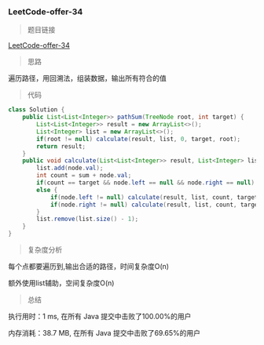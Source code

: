 ### LeetCode-offer-34

> 题目链接

[LeetCode-offer-34](https://leetcode-cn.com/problems/er-cha-shu-zhong-he-wei-mou-yi-zhi-de-lu-jing-lcof/)

> 思路

遍历路径，用回溯法，组装数据，输出所有符合的值

> 代码

```java
class Solution {
    public List<List<Integer>> pathSum(TreeNode root, int target) {
        List<List<Integer>> result = new ArrayList<>();
        List<Integer> list = new ArrayList<>();
        if(root != null) calculate(result, list, 0, target, root);
        return result;
    }
    public void calculate(List<List<Integer>> result, List<Integer> list, int sum, int target, TreeNode node){
        list.add(node.val);
        int count = sum + node.val;
        if(count == target && node.left == null && node.right == null) result.add(new ArrayList<>(list));
        else {
            if(node.left != null) calculate(result, list, count, target, node.left);
            if(node.right != null) calculate(result, list, count, target, node.right);
        }
        list.remove(list.size() - 1);
    }
}
```

> 复杂度分析

每个点都要遍历到,输出合适的路径，时间复杂度O(n)

额外使用list辅助，空间复杂度O(n)

> 总结

执行用时：1 ms, 在所有 Java 提交中击败了100.00%的用户

内存消耗：38.7 MB, 在所有 Java 提交中击败了69.65%的用户
